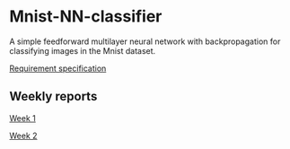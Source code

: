 # Mnist-NN-classifier

A simple feedforward multilayer neural network with backpropagation for classifying images in the Mnist dataset.

[Requirement specification](https://github.com/tumajote/Mnist-NN-classifier/blob/master/Documentation/Requirement_specification.md)

## Weekly reports

[Week 1](https://github.com/tumajote/Mnist-NN-classifier/blob/master/Documentation/Weekly_report_1.md)

[Week 2](https://github.com/tumajote/Mnist-NN-classifier/blob/master/Documentation/Weekly_report_2.md)

